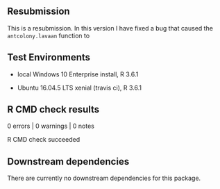 ## Resubmission
This is a resubmission. In this version I have fixed a bug that caused the `antcolony.lavaan` function to 

## Test Environments

* local Windows 10 Enterprise install, R 3.6.1

* Ubuntu 16.04.5 LTS xenial (travis ci), R 3.6.1

## R CMD check results
0 errors | 0 warnings | 0 notes

R CMD check succeeded

## Downstream dependencies
There are currently no downstream dependencies for this package.
